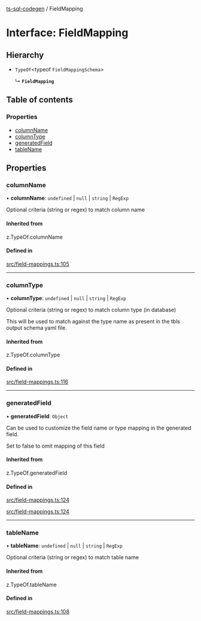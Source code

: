 [ts-sql-codegen](../README.md) / FieldMapping

# Interface: FieldMapping

## Hierarchy

- `TypeOf`<typeof `FieldMappingSchema`\>

  ↳ **`FieldMapping`**

## Table of contents

### Properties

- [columnName](FieldMapping.md#columnname)
- [columnType](FieldMapping.md#columntype)
- [generatedField](FieldMapping.md#generatedfield)
- [tableName](FieldMapping.md#tablename)

## Properties

### columnName

• **columnName**: `undefined` \| ``null`` \| `string` \| `RegExp`

Optional criteria (string or regex) to match column name

#### Inherited from

z.TypeOf.columnName

#### Defined in

[src/field-mappings.ts:105](https://github.com/lorefnon/ts-sql-codegen/blob/fc68de2/src/field-mappings.ts#L105)

___

### columnType

• **columnType**: `undefined` \| ``null`` \| `string` \| `RegExp`

Optional criteria (string or regex) to match column type (in database)

This will be used to match against the type name as
present in the tbls output schema yaml file.

#### Inherited from

z.TypeOf.columnType

#### Defined in

[src/field-mappings.ts:116](https://github.com/lorefnon/ts-sql-codegen/blob/fc68de2/src/field-mappings.ts#L116)

___

### generatedField

• **generatedField**: `Object`

Can be used to customize the field name or type mapping
in the generated field.

Set to false to omit mapping of this field

#### Inherited from

z.TypeOf.generatedField

#### Defined in

[src/field-mappings.ts:124](https://github.com/lorefnon/ts-sql-codegen/blob/fc68de2/src/field-mappings.ts#L124)

[src/field-mappings.ts:124](https://github.com/lorefnon/ts-sql-codegen/blob/fc68de2/src/field-mappings.ts#L124)

___

### tableName

• **tableName**: `undefined` \| ``null`` \| `string` \| `RegExp`

Optional criteria (string or regex) to match table name

#### Inherited from

z.TypeOf.tableName

#### Defined in

[src/field-mappings.ts:108](https://github.com/lorefnon/ts-sql-codegen/blob/fc68de2/src/field-mappings.ts#L108)
